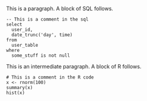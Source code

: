 This is a paragraph. A block of SQL follows.

``` {.sql}
-- This is a comment in the sql
select
  user_id,
  date_trunc('day', time)
from
  user_table
where
  some_stuff is not null
```

This is an intermediate paragraph. A block of R follows.

``` {.r}
# This is a comment in the R code
x <- rnorm(100)
summary(x)
hist(x)
```
